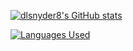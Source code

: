 [![dlsnyder8's GitHub stats](https://github-readme-stats-rho-taupe.vercel.app/api?username=dlsnyder8&count_private=true&show_icons=true&hide_border=true&include_all_commits=true&theme=tokyonight)](https://github.com/anuraghazra/github-readme-stats)


[![Languages Used](https://github-readme-stats-rho-taupe.vercel.app/api/top-langs/?username=dlsnyder8&layout=compact&hide=Jupyter%20Notebook,TeX,HTML&langs_count=6)](https://github.com/anuraghazra/github-readme-stats)


<!--
**dlsnyder8/dlsnyder8** is a ✨ _special_ ✨ repository because its `README.md` (this file) appears on your GitHub profile.

Here are some ideas to get you started:

- 🔭 I’m currently working on ...
- 🌱 I’m currently learning ...
- 👯 I’m looking to collaborate on ...
- 🤔 I’m looking for help with ...
- 💬 Ask me about ...
- 📫 How to reach me: ...
- 😄 Pronouns: ...
- ⚡ Fun fact: ...
-->
